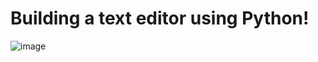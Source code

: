 # Building a text editor using Python!

![image](https://github.com/Fernanda-Campelo/text-editor/assets/109086907/effbb2de-94a8-4e10-9f7c-8bd17a3dd585)
